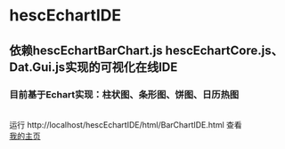 # hescEchartIDE
## 依赖hescEchartBarChart.js hescEchartCore.js、Dat.Gui.js实现的可视化在线IDE
### 目前基于Echart实现：柱状图、条形图、饼图、日历热图
<br>运行 http://localhost/hescEchartIDE/html/BarChartIDE.html 查看
<br>[我的主页](http://mmcode.top)
